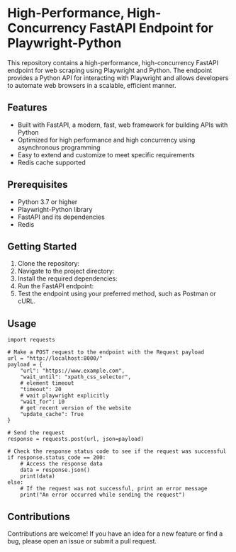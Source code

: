# High-Performance, High-Concurrency FastAPI Endpoint for Playwright-Python

This repository contains a high-performance, high-concurrency FastAPI endpoint for web scraping using Playwright and Python. The endpoint provides a Python API for interacting with Playwright and allows developers to automate web browsers in a scalable, efficient manner.

## Features
- Built with FastAPI, a modern, fast, web framework for building APIs with Python
- Optimized for high performance and high concurrency using asynchronous programming
- Easy to extend and customize to meet specific requirements
- Redis cache supported

## Prerequisites
- Python 3.7 or higher
- Playwright-Python library
- FastAPI and its dependencies
- Redis

## Getting Started
1. Clone the repository:
2. Navigate to the project directory:
3. Install the required dependencies:
4. Run the FastAPI endpoint:
5. Test the endpoint using your preferred method, such as Postman or cURL.

## Usage 
```
import requests

# Make a POST request to the endpoint with the Request payload
url = "http://localhost:8000/"
payload = {
    "url": "https://www.example.com",
    "wait_until": "xpath_css_selector",
    # element timeout
    "timeout": 20   
    # wait playwright explicitly
    "wait_for": 10  
    # get recent version of the website
    "update_cache": True   
}

# Send the request
response = requests.post(url, json=payload)

# Check the response status code to see if the request was successful
if response.status_code == 200:
    # Access the response data
    data = response.json()
    print(data)
else:
    # If the request was not successful, print an error message
    print("An error occurred while sending the request")

```

## Contributions
Contributions are welcome! If you have an idea for a new feature or find a bug, please open an issue or submit a pull request.




